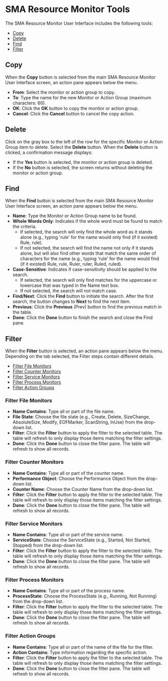 # SMA Resource Monitor Tools

The SMA Resource Monitor User Interface includes the following tools:

- [Copy](#Copy)
- [Delete](#Delete)
- [Find](#Find)
- [Filter](#Filter6)

## Copy

When the **Copy** button is selected from the main SMA Resource Monitor
User Interface screen, an action pane appears below the menu.

- **From**: Select the monitor or action group to copy.
- **To**: Type the name for the new Monitor or Action Group (maximum
    characters: 60).
- **OK**: Click the **OK** button to copy the monitor or action group.
- **Cancel**: Click the **Cancel** button to cancel the copy action.

## Delete

Click on the gray box to the left of the row for the specific Monitor or
Action Group item to delete. Select the **Delete** button. When the
**Delete** button is clicked, a confirmation message displays:

- If the **Yes** button is selected, the monitor or action group is
    deleted.
- If the **No** button is selected, the screen returns without
    deleting the monitor or action group.

## Find

When the **Find** button is selected from the main SMA Resource Monitor
User Interface screen, an action pane appears below the menu.

- **Name**: Type the Monitor or Action Group name to be found.
- **Whole Words Only**: Indicates if the whole word must be found to
    match the criteria.
  - If selected, the search will only find the whole word as it
        stands alone (e.g., typing \'rule\' for the name would only find
        (if it existed) Rule, rule).
  - If not selected, the search will find the name not only if it
        stands alone, but will also find other words that match the same
        order of characters for the name (e.g., typing \'rule\' for the
        name would find (if it existed) Rule, rule, Ruler, ruler, Ruled,
        ruled).
- **Case-Sensitive**: Indicates if case-sensitivity should be applied
    to the search.
  - If selected, the search will only find matches for the uppercase
        or lowercase that was typed in the Name text box.
  - If not selected, the search will not match case.
- **Find/Next**: Click the **Find** button to initiate the search.
    After the first search, the button changes to **Next** to find the
    next item.
- **Previous**: Click the **Previous** (Prev) button to find the
    previous match in the table.
- **Done**: Click the **Done** button to finish the search and close
    the Find pane.

## Filter

When the **Filter** button is selected, an action pane appears below the
menu. Depending on the tab selected, the Filter steps contain different
details.

- [Filter File Monitors](#Filter)
- [Filter Counter Monitors](#Filter2)
- [Filter Service Monitors](#Filter3)
- [Filter Process Monitors](#Filter4)
- [Filter Action Groups](#Filter5)

### Filter File Monitors

- **Name Contains**: Type all or part of the file name.
- **File State**: Choose the file state (e.g., Create, Delete,
    SizeChange, AbsoluteSize, Modify, EOFMarker, ScanString, InUse) from
    the drop-down list.
- **Filter**: Click the **Filter** button to apply the filter to the
    selected table. The table will refresh to only display those items
    matching the filter settings.
- **Done**: Click the **Done** button to close the filter pane. The
    table will refresh to show all records.

### Filter Counter Monitors

- **Name Contains**: Type all or part of the counter name.
- **Performance Object**: Choose the Performance Object from the
    drop-down list.
- **Counter Name**: Choose the Counter Name from the drop-down list.
- **Filter**: Click the **Filter** button to apply the filter to the
    selected table. The table will refresh to only display those items
    matching the filter settings.
- **Done**: Click the **Done** button to close the filter pane. The
    table will refresh to show all records.

### Filter Service Monitors

- **Name Contains**: Type all or part of the service name.
- **ServiceState**: Choose the ServiceState (e.g., Started, Not
    Started, Stopped) from the drop-down list.
- **Filter**: Click the **Filter** button to apply the filter to the
    selected table. The table will refresh to only display those items
    matching the filter settings.
- **Done**: Click the **Done** button to close the filter pane. The
    table will refresh to show all records.

### Filter Process Monitors

- **Name Contains**: Type all or part of the process name.
- **ProcessState**: Choose the ProcessState (e.g., Running, Not
    Running) from the drop-down list.
- **Filter**: Click the **Filter** button to apply the filter to the
    selected table. The table will refresh to only display those items
    matching the filter settings.
- **Done**: Click the **Done** button to close the filter pane. The
    table will refresh to show all records.

### Filter Action Groups

- **Name Contains**: Type all or part of the name of the file for the
    filter.
- **Action Contains**: Type information regarding the specific action.
- **Filter**: Click the **Filter** button to apply the filter to the
    selected table. The table will refresh to only display those items
    matching the filter settings.
- **Done**: Click the **Done** button to close the filter pane. The
    table will refresh to show all records.

